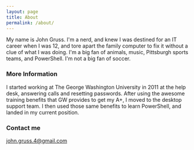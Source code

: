 ```yaml
---
layout: page
title: About
permalink: /about/
---
```


My name is John Gruss. I'm a nerd, and knew I was destined for an IT career when I was 12, and tore apart the family computer to fix it without a clue of what I was doing. I'm a big fan of animals, music, Pittsburgh sports teams, and PowerShell. I'm not a big fan of soccer.

### More Information

I started working at The George Washington University in 2011 at the help desk, answering calls and resetting passwords. After using the awesome training benefits that GW provides to get my A+, I moved to the desktop support team. I then used those same benefits to learn PowerShell, and landed in my current position.

### Contact me

[john.gruss.4@gmail.com](mailto:john.gruss.4@gmail.com)
